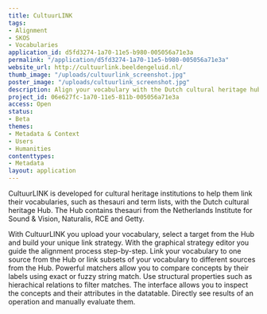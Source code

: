 ```yaml
---
title: CultuurLINK
tags:
- Alignment
- SKOS
- Vocabularies
application_id: d5fd3274-1a70-11e5-b980-005056a71e3a
permalink: "/application/d5fd3274-1a70-11e5-b980-005056a71e3a"
website_url: http://cultuurlink.beeldengeluid.nl/
thumb_image: "/uploads/cultuurlink_screenshot.jpg"
poster_image: "/uploads/cultuurlink_screenshot.jpg"
description: Align your vocabulary with the Dutch cultural heritage hub
project_id: 06e627fc-1a70-11e5-811b-005056a71e3a
access: Open
status:
- Beta
themes:
- Metadata & Context
- Users
- Humanities
contenttypes:
- Metadata
layout: application
---
```


CultuurLINK is developed for cultural heritage institutions to help them link their vocabularies, such as thesauri and term lists, with the Dutch cultural heritage Hub. The Hub contains thesauri from the Netherlands Institute for Sound & Vision, Naturalis, RCE and Getty.

With CultuurLINK you upload your vocabulary, select a target from the Hub and build your unique link strategy. With the graphical strategy editor you guide the alignment process step-by-step. Link your vocabulary to one source from the Hub or link subsets of your vocabulary to different sources from the Hub. Powerful matchers allow you to compare concepts by their labels using exact or fuzzy string match. Use structural properties such as hierachical relations to filter matches. The interface allows you to inspect the concepts and their attributes in the datatable. Directly see results of an operation and manually evaluate them.
